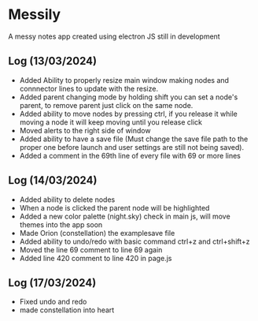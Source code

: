 # Messily

A messy notes app created using electron JS still in development

## Log (13/03/2024)
- Added Ability to properly resize main window making nodes and connnector lines to update with the resize.
- Added parent changing mode by holding shift you can set a node's parent, to remove parent just click on the same node.
- Added ability to move nodes by pressing ctrl, if you release it while moving a node it will keep moving until you release click
- Moved alerts to the right side of window
- Added ability to have a save file (Must change the save file path to the proper one before launch and user settings are still not being saved).
- Added a comment in the 69th line of every file with 69 or more lines

## Log (14/03/2024)
- Added ability to delete nodes
- When a node is clicked the parent node will be highlighted
- Added a new color palette (night.sky) check in main js, will move themes into the app soon
- Made Orion (constellation) the examplesave file
- Added ability to undo/redo with basic command ctrl+z and ctrl+shift+z
- Moved the line 69 comment to line 69 again
- Added line 420 comment to line 420 in page.js

## Log (17/03/2024)
- Fixed undo and redo
- made constellation into heart